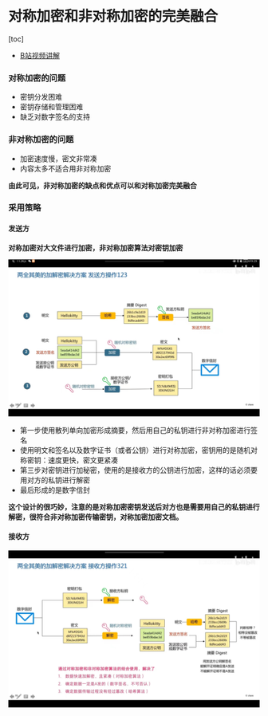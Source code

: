 # 对称加密和非对称加密的完美融合

[toc]

+ [B站视频讲解](https://www.bilibili.com/video/BV1zY4y1J7Tc?spm_id_from=333.1007.top_right_bar_window_default_collection.content.click)

### 对称加密的问题

+ 密钥分发困难
+ 密钥存储和管理困难
+ 缺乏对数字签名的支持



### 非对称加密的问题

+ 加密速度慢，密文非常凑
+ 内容太多不适合用非对称加密

**由此可见，非对称加密的缺点和优点可以和对称加密完美融合**



### 采用策略

#### 发送方

**对称加密对大文件进行加密，非对称加密算法对密钥加密**

![image-20220624213003647](assets/image-20220624213003647.png)

+ 第一步使用散列单向加密形成摘要，然后用自己的私钥进行非对称加密进行签名
+ 使用明文和签名以及数字证书（或者公钥）进行对称加密，密钥用的是随机对称密钥：速度更快，密文更紧凑
+ 第三步对密钥进行加秘密，使用的是接收方的公钥进行加密，这样的话必须要用对方的私钥进行解密
+ 最后形成的是数字信封

**这个设计的很巧妙，注意的是对称加密密钥发送后对方也是需要用自己的私钥进行解密，很符合非对称加密传输密钥，对称加密加密文档。**



#### 接收方

![image-20220624213951336](assets/image-20220624213951336.png)

